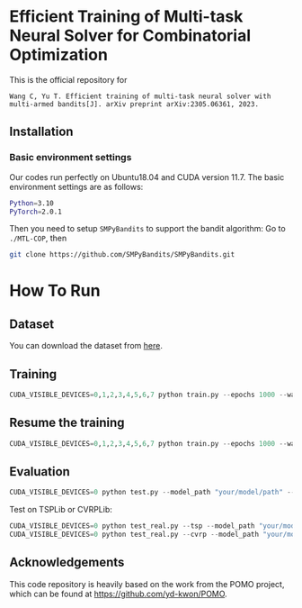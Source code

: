 # Efficient Training of Multi-task Neural Solver for Combinatorial Optimization
 This is the official repository for
```
Wang C, Yu T. Efficient training of multi-task neural solver with multi-armed bandits[J]. arXiv preprint arXiv:2305.06361, 2023.
```


## Installation
### Basic environment settings
Our codes run perfectly on Ubuntu18.04 and CUDA version 11.7. The basic environment settings are as follows:
``` Bash
Python=3.10
PyTorch=2.0.1
```
Then you need to setup `SMPyBandits` to support the bandit algorithm: Go to `./MTL-COP`, then 
```Bash
git clone https://github.com/SMPyBandits/SMPyBandits.git
```


# How To Run

## Dataset
You can download the dataset from [here](https://drive.google.com/file/d/151UOyIU7hLamwoEnXquNjc6heNm3-WuS/view?usp=sharing).


## Training
```python
CUDA_VISIBLE_DEVICES=0,1,2,3,4,5,6,7 python train.py --epochs 1000 --warm_start 1 --select_freq 12 --tsp 20 50 100  --cvrp 20 50 100  --op 20 50 100  --kp 50 100 200 --bandit_alg exp3 --task_description train12task_exp3_freq12
```

## Resume the training
```python
CUDA_VISIBLE_DEVICES=0,1,2,3,4,5,6,7 python train.py --epochs 1000 --warm_start 1 --select_freq 12 --tsp 20 50 100  --cvrp 20 50 100  --op 20 50 100  --kp 50 100 200 --bandit_alg exp3 --task_description train12task_exp3_freq12_resume --model_load --resume_path "your/resume/path" --resume_epoch 1000
```

## Evaluation
```python
CUDA_VISIBLE_DEVICES=0 python test.py --model_path "your/model/path" --model_epoch 1000
```
Test on TSPLib or CVRPLib:
```python
CUDA_VISIBLE_DEVICES=0 python test_real.py --tsp --model_path "your/model/path" --model_epoch 1000
CUDA_VISIBLE_DEVICES=0 python test_real.py --cvrp --model_path "your/model/path" --model_epoch 1000
```

## Acknowledgements
This code repository is heavily based on the work from the POMO project, which can be found at https://github.com/yd-kwon/POMO. 